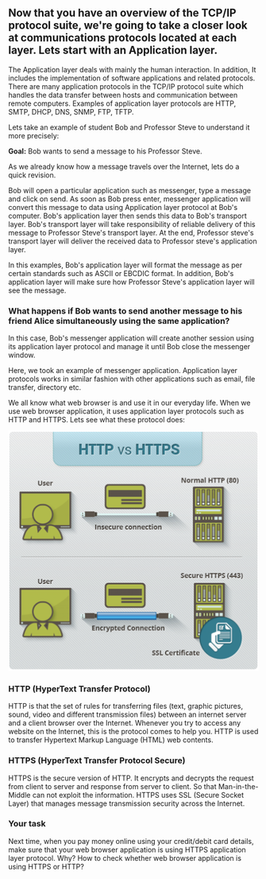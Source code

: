 ## Now that you have an overview of the TCP/IP protocol suite, we're going to take a closer look at communications protocols located at each layer. Lets start with an Application layer. 

The Application layer deals with mainly the human interaction. In addition, It includes the implementation of software applications and related protocols. There are many application protocols in the TCP/IP protocol suite which handles the data transfer between hosts and communication between remote computers. Examples of application layer protocols are HTTP, SMTP, DHCP, DNS, SNMP, FTP, TFTP.

Lets take an example of student Bob and Professor Steve to understand it more precisely:

**Goal:** Bob wants to send a message to his Professor Steve.

As we already know how a message travels over the Internet, lets do a quick revision.

Bob will open a particular application such as messenger, type a message and click on send. As soon as Bob press enter, messenger application will convert this message to data using Application layer protocol at Bob's computer. Bob's application layer then sends this data to Bob's transport layer. Bob's transport layer will take responsibility of reliable delivery of this message to Professor Steve's transport layer. At the end, Professor steve's transport layer will deliver the received data to Professor steve's application layer.

In this examples, Bob's application layer will format the message as per certain standards such as ASCII or EBCDIC format. In addition, Bob's application layer will make sure how Professor Steve's application layer will see the message.

### What happens if Bob wants to send another message to his friend Alice simultaneously using the same application?
In this case, Bob's messenger application will create another session using its application layer protocol and manage it until Bob close the messenger window.

Here, we took an example of messenger application. Application layer protocols works in similar fashion with other applications such as email, file transfer, directory etc. 

We all know what web browser is and use it in our everyday life. When we use web browser application, it uses application layer protocols such as HTTP and HTTPS. Lets see what these protocol does:


![GitHub Logo](./images/HTTPvsHTTPS.png)
<!--- (source: 
https://www.cfrmagazine.com/2017/09/why-you-should-use-https-instead-of-http-on-your-website-the-difference.html) -->



### HTTP (HyperText Transfer Protocol)
HTTP is that the set of rules for transferring files (text, graphic pictures, sound, video and different transmission files) between an internet server and a client browser over the Internet. Whenever you try to access any website on the Internet, this is the protocol comes to help you. HTTP is used to transfer Hypertext Markup Language (HTML) web contents.

### HTTPS (HyperText Transfer Protocol Secure)
HTTPS is the secure version of HTTP. It encrypts and decrypts the request from client to server and response from server to client. So that Man-in-the-Middle can not exploit the information. HTTPS uses SSL (Secure Socket Layer) that manages message transmission security across the Internet.
  

### Your task
Next time, when you pay money online using your credit/debit card details, make sure that your web browser application is using HTTPS application layer protocol. Why? How to check whether web browser application is using HTTPS or HTTP?